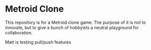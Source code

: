 # Metroid Clone

This repository is for a Metroid clone game. The purpose of it is not to innovate, but to give a bunch of hobbyists a neutral playground for collaboration.

Matt is testing pull/push features
